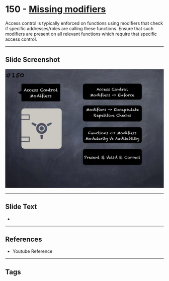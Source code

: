 # 150 - [Missing modifiers](Missing%20modifiers.md)
Access control is typically enforced on functions using modifiers that check if specific addresses/roles are calling these functions. Ensure that such modifiers are present on all relevant functions which require that specific access control.
___
## Slide Screenshot
![0150.png](../../images/5.Pitfalls%20and%20Best%20Practices%20201/150.png)
___
## Slide Text
- 
___
## References
- Youtube Reference
___
## Tags